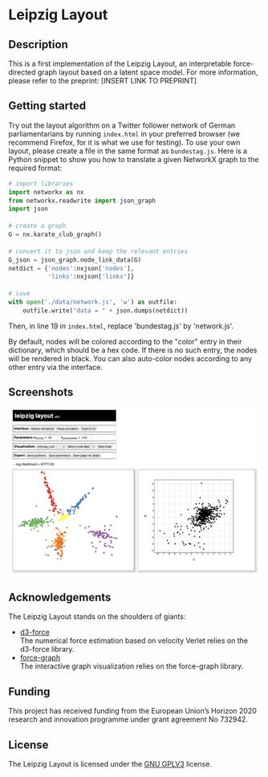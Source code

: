 # Leipzig Layout

## Description
This is a first implementation of the Leipzig Layout, an interpretable force-directed graph layout based on a latent space model. For more information, please refer to the preprint: [INSERT LINK TO PREPRINT]

## Getting started
Try out the layout algorithm on a Twitter follower network of German parliamentarians by running `index.html` in your preferred browser (we recommend Firefox, for it is what we use for testing). To use your own layout, please create a file in the same format as `bundestag.js`. Here is a Python snippet to show you how to translate a given NetworkX graph to the required format:

```python
# import libraries
import networkx as nx
from networkx.readwrite import json_graph
import json

# create a graph
G = nx.karate_club_graph()

# convert it to json and keep the relevant entries
G_json = json_graph.node_link_data(G)
netdict = {'nodes':nxjson['nodes'],
           'links':nxjson['links']}

# save
with open('./data/network.js', 'w') as outfile:
    outfile.write("data = " + json.dumps(netdict))
```

Then, in line 19 in `index.html`, replace 'bundestag.js' by 'network.js'.

By default, nodes will be colored according to the "color" entry in their dictionary, which should be a hex code. If there is no such entry, the nodes will be rendered in black. You can also auto-color nodes according to any other entry via the interface.

## Screenshots
![Interface Screenshot](/doc/img/interface.png)

## Acknowledgements
The Leipzig Layout stands on the shoulders of giants:
- [d3-force](https://github.com/d3/d3-force)  
  The numerical force estimation based on velocity Verlet relies on the d3-force library.
- [force-graph](https://github.com/vasturiano/force-graph)  
  The interactive graph visualization relies on the force-graph library.

## Funding
This project has received funding from the European Union’s Horizon 2020 research and innovation programme under grant agreement No 732942.

## License
The Leipzig Layout is licensed under the [GNU GPLV3](https://www.gnu.org/licenses/gpl-3.0.en.html) license.

